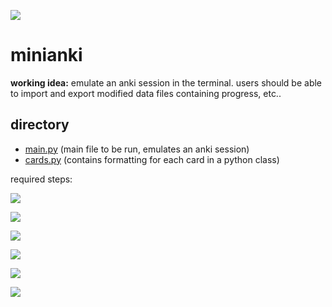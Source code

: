 ![](https://progress-bar.dev/25/?title=completed)

# minianki

**working idea:** emulate an anki session in the terminal. users should be able to import and export modified data files containing progress, etc..

## directory
- [main.py](https://github.com/shuu-wasseo/minianki/blob/main/cards.py) (main file to be run, emulates an anki session)
- [cards.py](https://github.com/shuu-wasseo/minianki/blob/main/cards.py) (contains formatting for each card in a python class)

required steps:

![](https://progress-bar.dev/100/?title=format+cards)

![](https://progress-bar.dev/50/?title=emulate+anki's+spaced+repetition+algorithm)

![](https://progress-bar.dev/0/?title=allow+exporting+cards+%2B+data)

![](https://progress-bar.dev/0/?title=allow+importing+cards+%2B+data+(incl.+new+cards))

![](https://progress-bar.dev/0/?title=optimise+user+interface)

![](https://progress-bar.dev/0/?title=allow+preference+customisation)
